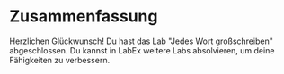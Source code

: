 # Zusammenfassung

Herzlichen Glückwunsch! Du hast das Lab "Jedes Wort großschreiben" abgeschlossen. Du kannst in LabEx weitere Labs absolvieren, um deine Fähigkeiten zu verbessern.
